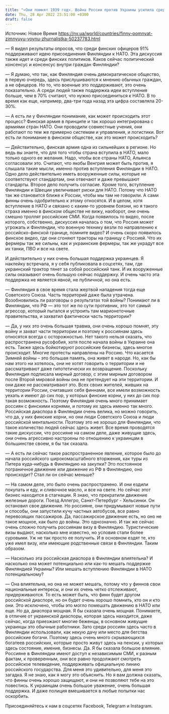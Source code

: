 ```yaml
---
title: "«Они помнят 1939 год». Война России против Украины усилила среди финнов русофобию — интервью с местной журналисткой"
date: Thu, 28 Apr 2022 23:51:00 +0300
draft: false
---
```

Источник: Новое Время https://nv.ua/world/countries/finny-pomnyat-zimnyuyu-voynu-zhurnalistka-50237783.html


— Я видел результаты опросов, что среди финских офицеров 91% поддерживают идею присоединения Финляндии к НАТО. Эта дискуссия также идет и среди финских политиков. Каков сейчас политический консенсус и консенсус внутри граждан Финляндии?

— Я думаю, что так, как Финляндия очень демократическое общество, в первую очередь, здесь прислушиваются к мнению обычных граждан, а не офицеров. Но то, что военные это поддерживают, это очень показательно. А среди людей также поддержка идеи вступления больше, чем в 70% считают, что нужно присоединиться к НАТО. В то время как еще, например, два-три года назад эта цифра составляла 20-30%.

— А есть ли у Финляндии понимание, как может происходить этот процесс? Финская армия в принципе и так хорошо интегрирована с армиями стран НАТО. Они проводили совместные учения, они работают по тем же примерно системам и управления, и логистики. Вот есть ли понимание в финском обществе, как это может происходить?

— Действительно, финская армия одна из сильнейших в регионе. Но ведь вы знаете, что для того чтобы страна вступила в НАТО, мало только одного ее желания. Надо, чтобы все страны НАТО, Альянса согласовали это. Считают, что якобы Венгрия может быть против, я слышала такие мысли, именно против вступления Финляндии в НАТО. Одно дело действительно иметь вооруженные силы, которые не соответствуют стандартам, они отвечают и даже превышают стандарты. Второе дело получить согласие. Кроме того, вступление Финляндии и Швеции увеличивает риски для НАТО. Потому что НАТО так же становится ближе к России, чтобы мы там не говорили. А сами финны очень одобрительно к этому относятся. И в целом, хотя вступление в НАТО и связано с каким-то уровнем боязни, но я такого страха именно в финском обществе не вижу, наоборот, они очень смешно троллят российские СМИ. Когда появилось то видео, после которого, собственно, дискуссия началась о том, что Россия может угрожать и Финляндии, что военную технику везли по направлению к российско-финской границе, помните видео? И очень скоро появилось финское видео, где они сгоняют тракторы на границу с Россией. Что их фермеры так же сильны, как и украинские фермеры, так же украдут все их танки, ПВО и все на свете.

И действительно у них очень большая поддержка украинцев. Я наклейку встречала, я у себя публиковала в соцсетях, там, где украинский трактор тянет за собой российский танк. И их вооруженные силы оказывают очень большую сейчас поддержку. И очень часто эта поддержка не является явной, не публичной, но она есть.

— Финляндия в свое время стала жертвой нападения тогда еще Советского Союза. Часть территорий даже была утрачена. Возобновились ли разговоры о результатах той войны? Понимают ли в Финляндии, что РФ — это тот же по сути противник, это тот самый агрессор, который пытался и устроить там марионеточные правительства, и захватил фактически часть территории?

— Да, у них это очень большая травма, они очень хорошо помнят, эту войну и захват части территории и поэтому к россиянам здесь относятся всегда с осторожностью. Нет такого нельзя сказать, что распространена русофобия, хотя после начала войны в Украине она есть. Также здесь бойкотируют российские бизнесы, здесь многое происходит. Многие протесты направлены на Россию. Что касается Зимней войны – это большая память, она живет в народе. Но, как бы нам этого ни хотелось, они не хотят говорить о территории и не рассматривают даже гипотетически их возвращение. Поскольку Финляндия подписала мирный договор, с этим мирным договором после Второй мировой войны она не претендует на эти территории. И они даже не рассматривают это. Всех своих жителей, живших на территории России, считавших себя финнами, все имели возможность уехать и имеют до сих пор, у которых финские корни, у них до сих пор такая возможность. Поэтому Финляндия очень много принимает россиян с финскими корнями, и потому их здесь именно так много. Российская диаспора в Финляндии очень велика, но можно говорить, что да, у них финские корни, но они люди Советского Союза и люди российской ментальности. Поэтому это не хорошо для Финляндии, что такое количество людей сейчас здесь живет. Все время проводятся такие дискуссии, что россияне на самом деле, даже живущие здесь, они очень агрессивно настроены по отношению к украинцам в большинстве своем, я бы так сказала.

— А есть ли сейчас такое распространенное явление, которое было до начала российского широкомасштабного вторжения, как туры из Питера куда-нибудь в Финляндию на закупки? Это постоянное пограничное движение или движение из РФ в Финляндию, оно происходит? Стал ли он сейчас меньше?

— На самом деле, это было очень распространено. И они ездили покупать и еду, и сливочное масло, и все на свете. Но сейчас этот бизнес находится в стагнации. Я знаю, что прекратили движение железные дороги. Поезд Аллегро, Санкт-Петербург - Хельсинки. Он остановил свое движение. Но россияне, они придумывают новые пути и способы, они запустили кучу частных автобусов, все равно перевозящих пассажиров. Да, пассажирское движение есть, но оно не такое мощное, как было до войны. Это однозначно. И так же сейчас очень сложно получить россиянам визу в Финляндию. Туристические визы выдают, насколько мне известно, но условия стали более суровыми. Уж не так просто ее получить. И в основном ездят те, кто уже имел визу, или имеющие родственные связи в Финляндии. Таким образом.

— Насколько эта российская диаспора в Финляндии влиятельна? И насколько она может потенциально или как-то мешать поддержке Финляндией Украины? Или мешать вступлению Финляндии в НАТО потенциальному?

— Она влиятельна, но она не может мешать, потому что у финнов свои национальные интересы, и они их очень четко отслеживают, придерживаются. То есть может быть, что финн будет другом российской диаспоре, но он будет очень хорошо помнить, кто он и кто они. Это исключено, чтобы это могло помешать движению в НАТО или еще. Но да, диаспора мощная. Я бы сказала очень мощная. Понимаете, в отличие от украинской диаспоры, которая здесь находится, даже сейчас, когда приезжают многие беженцы, в основном живущие украинцы это обычные работники. Зато среди россиян здесь часто в Финляндии использовали, как некую дачу или место для бегства российские богачи. Поэтому здесь очень много скрывающихся богатеев российских, которые просто живут здесь на пенсии, у которых здесь состояние, имение, бизнесы. Да. Я бы сказала большое влияние. Россияне в Финляндии имеют доступ к независимым СМИ, к разным фактам, к проверенным, они все равно продолжают смотреть российское телевидение, поддерживать официальную линию российского государства. Для меня это удивительно, для меня это загадка. Я не знаю, как я могу это объяснить. Но я вам должна сказать, что финны очень хорошо защищают, и они не позволяют тебе на это повестись. К украинцам очень большое уважение, очень большая поддержка. И даже полиция вмешивается в любые попытки нас оскорбить.

Присоединяйтесь к нам в соцсетях Facebook, Telegram и Instagram.
